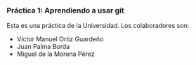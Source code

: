 ﻿### Práctica 1: Aprendiendo a usar git

Esta es una práctica de la Universidad. 
Los colaboradores son:

* Víctor Manuel Ortiz Guardeño
* Juan Palma Borda
* Miguel de la Morena Pérez
